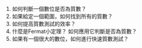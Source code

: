 

1. 如何判斷一個數位是否為質數？ 
2. 如果給定一個範圍，如何找到所有的質數？ 
3. 如何提高質數測試的效率？ 
4. 什麼是Fermat小定理？ 如何應用它判斷是否為質數？ 
5. 如果有一個很大的數位，如何進行快速質數測試？